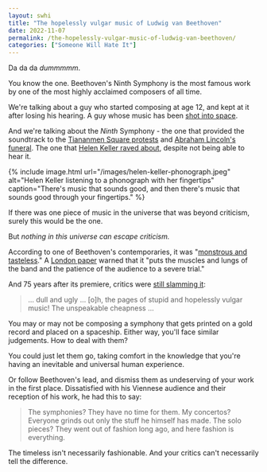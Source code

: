 ```yaml
---
layout: swhi
title: "The hopelessly vulgar music of Ludwig van Beethoven"
date: 2022-11-07
permalink: /the-hopelessly-vulgar-music-of-ludwig-van-beethoven/
categories: ["Someone Will Hate It"]
---
```


Da da da _dummmmm_. 

You know the one. Beethoven's Ninth Symphony is the most famous work by one of the most highly acclaimed composers of all time. 

We're talking about a guy who started composing at age 12, and kept at it after losing his hearing. A guy whose music has been [shot into space](https://en.wikipedia.org/wiki/Voyager_Golden_Record).

And we're talking about the _Ninth_ Symphony - the one that provided the soundtrack to the [Tiananmen Square protests](https://billmoyers.com/content/tiananmen-square-massacre-how-beethoven-rallied-the-students/) and [Abraham Lincoln's funeral](https://emergingcivilwar.com/2015/04/29/music-in-tribute-to-lincoln/). The one that [Helen Keller raved about](https://www.classicfm.com/composers/beethoven/guides/helen-keller-symphony-9/), despite not being able to hear it.

{% include image.html
            url="/images/helen-keller-phonograph.jpeg"
            alt="Helen Keller listening to a phonograph with her fingertips"
            caption="There's music that sounds good, and then there's music that sounds good through your fingertips." %}

If there was one piece of music in the universe that was beyond criticism, surely this would be the one.

But _nothing in this universe can escape criticism._

According to one of Beethoven's contemporaries, it was "[monstrous and tasteless](https://en.wikisource.org/wiki/A_Dictionary_of_Music_and_Musicians/Spohr,_Louis)." A [London paper](https://www.oregonlive.com/classicalmusic/2008/09/beethovens_ninth_kicks.html) warned that it "puts the muscles and lungs of the band and the patience of the audience to a severe trial."

And 75 years after its premiere, critics were [still slamming it](https://link.springer.com/content/pdf/bbm:978-1-137-44444-8/1.pdf):

> ... dull and ugly … [o]h, the pages of stupid and hopelessly vulgar music! The unspeakable cheapness ...

You may or may not be composing a symphony that gets printed on a gold record and placed on a spaceship. Either way, you'll face similar judgements. How to deal with them?

You could just let them go, taking comfort in the knowledge that you're having an inevitable and universal human experience.

Or follow Beethoven's lead, and dismiss them as undeserving of your work in the first place. Dissatisfied with his Viennese audience and their reception of his work, he had this to say: 

> The symphonies? They have no time for them. My concertos? Everyone grinds out only the stuff he himself has made. The solo pieces? They went out of fashion long ago, and here fashion is everything.

The timeless isn't necessarily fashionable. And your critics can't necessarily tell the difference.
